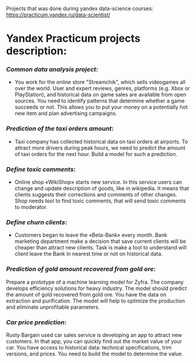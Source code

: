 Projects that was done during yandex data-science courses:
https://practicum.yandex.ru/data-scientist/

# Yandex Practicum projects description:<br>
### ***Common data analysis project***:<br>
- You work for the online store "Streamchik", which sells videogames all over the world. User and expert reviews, genres, platforms (e.g. Xbox or PlayStation), and historical data on game sales are available from open sources. You need to identify patterns that determine whether a game succeeds or not. This allows you to put your money on a potentially hot new item and plan advertising campaigns.

### ***Prediction of the taxi orders amount***:<br>
- Taxi company has collected historical data on taxi orders at airports. To attract more drivers during peak hours, we need to predict the amount of taxi orders for the next hour. Build a model for such a prediction.

### ***Define toxic comments***:<br>
- Online shop «WikiShop» starts new service. In this service users can change and update description of goods, like in wikipedia. It means that clients suggests their corrections and comments of other changes. Shop needs tool to find toxic comments, that will send toxic comments to moderator.


### ***Define churn clients***:<br>
- Customers began to leave the «Beta-Bank» every month. Bank marketing department make a decision that save current clients will be cheaper than attract new clients. Task is make a tool to understand will client leave the Bank in nearest time or not on historical data. 

### ***Prediction of gold amount recovered from gold ore***:<br>
Prepare a prototype of a machine learning model for Zyfra. The company develops efficiency solutions for heavy industry. The model should predict the amount of gold recovered from gold ore. You have the data on extraction and purification. The model will help to optimize the production and eliminate unprofitable parameters. 

### ***Car price prediction***:<br>
Rusty Bargain used car sales service is developing an app to attract new customers. In that app, you can quickly find out the market value of your car. You have access to historical data: technical specifications, trim versions, and prices. You need to build the model to determine the value. 
